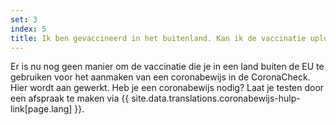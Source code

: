 ```yaml
---
set: 3
index: 5
title: Ik ben gevaccineerd in het buitenland. Kan ik de vaccinatie uploaden in de Nederlandse CoronaCheck-app?
---
```

Er is nu nog geen manier om de vaccinatie die je in een land buiten de EU te gebruiken voor het aanmaken van een coronabewijs in de CoronaCheck. Hier wordt aan gewerkt. Heb je een coronabewijs nodig? Laat je testen door een afspraak te maken via {{ site.data.translations.coronabewijs-hulp-link[page.lang] }}.






